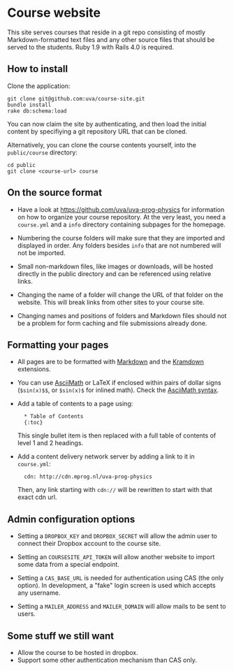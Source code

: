 Course website
==============

This site serves courses that reside in a git repo consisting of mostly Markdown-formatted text files and any other source files that should be served to the students. Ruby 1.9 with Rails 4.0 is required.

How to install
--------------

Clone the application:

	git clone git@github.com:uva/course-site.git
	bundle install
	rake db:schema:load

You can now claim the site by authenticating, and then load the initial content by specifiying a git repository URL that can be cloned.

Alternatively, you can clone the course contents yourself, into the `public/course` directory:

	cd public
	git clone <course-url> course

On the source format
--------------------

* Have a look at https://github.com/uva/uva-prog-physics for information on
  how to organize your course repository. At the very least, you need a
  `course.yml` and a `info` directory containing subpages for the homepage.

* Numbering the course folders will make sure that they are imported and
  displayed in order. Any folders besides `info` that are not numbered will
  not be imported.

* Small non-markdown files, like images or downloads, will be hosted directly
  in the public directory and can be referenced using relative links.

* Changing the name of a folder will change the URL of that folder on the
  website. This will break links from other sites to your course site.

* Changing names and positions of folders and Markdown files should not be a
  problem for form caching and file submissions already done.

Formatting your pages
----------------------

* All pages are to be formatted with [Markdown] and the [Kramdown] extensions.

* You can use [AsciiMath] or LaTeX if enclosed within pairs of dollar signs (`$sin(x)$$`, or `$sin(x)$` for inlined math). Check the [AsciiMath syntax].

* Add a table of contents to a page using:

		* Table of Contents
		{:toc}

    This single bullet item is then replaced with a full table of contents of
    level 1 and 2 headings.

* Add a content delivery network server by adding a link to it in
  `course.yml`:

		cdn: http://cdn.mprog.nl/uva-prog-physics

    Then, any link starting with `cdn://` will be rewritten to start with
    that exact cdn url.

[Markdown]: http://daringfireball.net/projects/markdown/syntax
[Kramdown]: http://kramdown.rubyforge.org/syntax.html
[AsciiMath]: http://www.wjagray.co.uk/maths/ASCIIMathTutorial.html
[AsciiMath syntax]: http://www.intmath.com/help/send-math-email-syntax.php

Admin configuration options
---------------------------

* Setting a `DROPBOX_KEY` and `DROPBOX_SECRET` will allow the admin user to
  connect their Dropbox account to the course site.

* Setting an `COURSESITE_API_TOKEN` will allow another website to import some data from a special endpoint.

* Setting a `CAS_BASE_URL` is needed for authentication using CAS (the only option). In development, a "fake" login screen is used which accepts any username.

* Setting a `MAILER_ADDRESS` and `MAILER_DOMAIN` will allow mails to be sent to users.

Some stuff we still want
------------------------

* Allow the course to be hosted in dropbox.
* Support some other authentication mechanism than CAS only.
